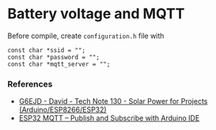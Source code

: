 # Battery voltage and MQTT

Before compile, create `configuration.h` file with

    const char *ssid = "";
    const char *password = "";
    const char *mqtt_server = "";

### References

* [G6EJD - David - Tech Note 130 - Solar Power for Projects (Arduino/ESP8266/ESP32)](https://www.youtube.com/watch?v=gcbzdtRmYrM)
* [ESP32 MQTT – Publish and Subscribe with Arduino IDE](https://randomnerdtutorials.com/esp32-mqtt-publish-subscribe-arduino-ide/)
